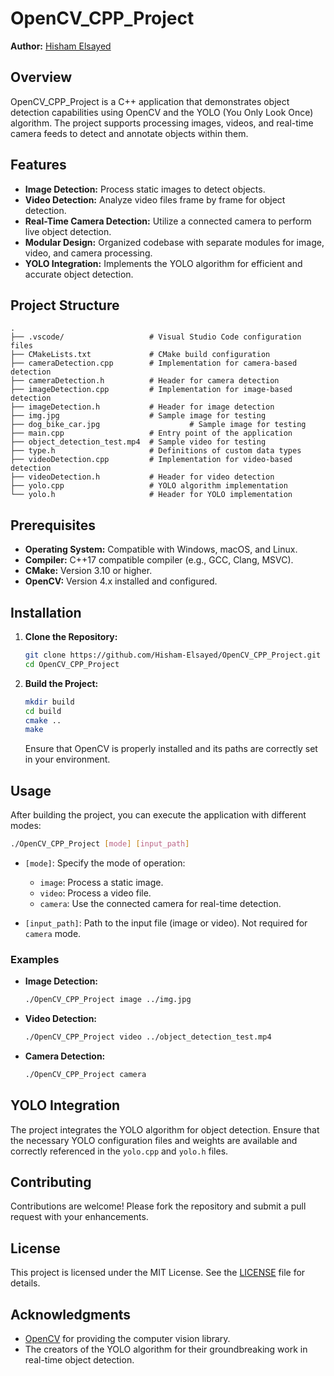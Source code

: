 
# OpenCV_CPP_Project

**Author:** [Hisham Elsayed](https://github.com/Hisham-Elsayed)

## Overview

OpenCV_CPP_Project is a C++ application that demonstrates object detection capabilities using OpenCV and the YOLO (You Only Look Once) algorithm. The project supports processing images, videos, and real-time camera feeds to detect and annotate objects within them.

## Features

- **Image Detection:** Process static images to detect objects.
- **Video Detection:** Analyze video files frame by frame for object detection.
- **Real-Time Camera Detection:** Utilize a connected camera to perform live object detection.
- **Modular Design:** Organized codebase with separate modules for image, video, and camera processing.
- **YOLO Integration:** Implements the YOLO algorithm for efficient and accurate object detection.

## Project Structure

```
.
├── .vscode/                   # Visual Studio Code configuration files
├── CMakeLists.txt             # CMake build configuration
├── cameraDetection.cpp        # Implementation for camera-based detection
├── cameraDetection.h          # Header for camera detection
├── imageDetection.cpp         # Implementation for image-based detection
├── imageDetection.h           # Header for image detection
├── img.jpg                    # Sample image for testing
├── dog_bike_car.jpg                    # Sample image for testing
├── main.cpp                   # Entry point of the application
├── object_detection_test.mp4  # Sample video for testing
├── type.h                     # Definitions of custom data types
├── videoDetection.cpp         # Implementation for video-based detection
├── videoDetection.h           # Header for video detection
├── yolo.cpp                   # YOLO algorithm implementation
└── yolo.h                     # Header for YOLO implementation
```

## Prerequisites

- **Operating System:** Compatible with Windows, macOS, and Linux.
- **Compiler:** C++17 compatible compiler (e.g., GCC, Clang, MSVC).
- **CMake:** Version 3.10 or higher.
- **OpenCV:** Version 4.x installed and configured.

## Installation

1. **Clone the Repository:**

   ```bash
   git clone https://github.com/Hisham-Elsayed/OpenCV_CPP_Project.git
   cd OpenCV_CPP_Project
   ```

2. **Build the Project:**

   ```bash
   mkdir build
   cd build
   cmake ..
   make
   ```

   Ensure that OpenCV is properly installed and its paths are correctly set in your environment.

## Usage

After building the project, you can execute the application with different modes:

```bash
./OpenCV_CPP_Project [mode] [input_path]
```

- `[mode]`: Specify the mode of operation:
  - `image`: Process a static image.
  - `video`: Process a video file.
  - `camera`: Use the connected camera for real-time detection.

- `[input_path]`: Path to the input file (image or video). Not required for `camera` mode.

### Examples

- **Image Detection:**

  ```bash
  ./OpenCV_CPP_Project image ../img.jpg
  ```

- **Video Detection:**

  ```bash
  ./OpenCV_CPP_Project video ../object_detection_test.mp4
  ```

- **Camera Detection:**

  ```bash
  ./OpenCV_CPP_Project camera
  ```

## YOLO Integration

The project integrates the YOLO algorithm for object detection. Ensure that the necessary YOLO configuration files and weights are available and correctly referenced in the `yolo.cpp` and `yolo.h` files.

## Contributing

Contributions are welcome! Please fork the repository and submit a pull request with your enhancements.

## License

This project is licensed under the MIT License. See the [LICENSE](LICENSE) file for details.

## Acknowledgments

- [OpenCV](https://github.com/opencv/opencv) for providing the computer vision library.
- The creators of the YOLO algorithm for their groundbreaking work in real-time object detection.
